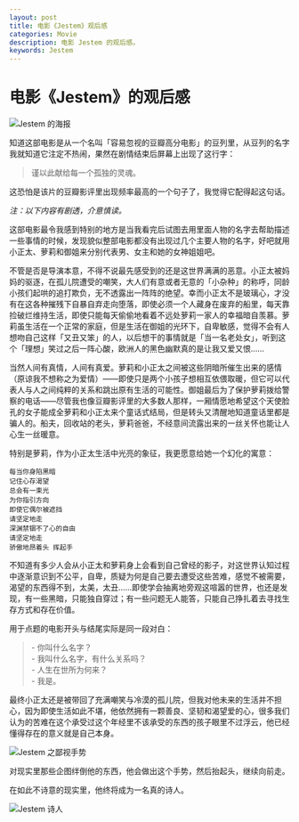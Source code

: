 ```yaml
---
layout: post
title: 电影《Jestem》观后感
categories: Movie
description: 电影 Jestem 的观后感。
keywords: Jestem
---
```


# 电影《Jestem》的观后感

![Jestem 的海报](/images/blog/jestem.jpg)

知道这部电影是从一个名叫「容易忽视的豆瓣高分电影」的豆列里，从豆列的名字我就知道它注定不热闹，果然在剧情结束后屏幕上出现了这行字：

> 谨以此献给每一个孤独的灵魂。

这恐怕是该片的豆瓣影评里出现频率最高的一个句子了，我觉得它配得起这句话。

*注：以下内容有剧透，介意慎读。*

这部电影最令我感到特别的地方是当我看完后试图去用里面人物的名字去帮助描述一些事情的时候，发现貌似整部电影都没有出现过几个主要人物的名字，好吧就用小正太、萝莉和御姐来分别代表男、女主和她的女神姐姐吧。

不管是否是导演本意，不得不说最先感受到的还是这世界满满的恶意。小正太被妈妈的驱逐，在孤儿院遭受的嘲笑，大人们有意或者无意的「小杂种」的称呼，同龄小孩们起哄的追打欺负，无不透露出一阵阵的绝望。幸而小正太不是玻璃心，才没有在这各种摧残下自暴自弃走向堕落，即使必须一个人藏身在废弃的船里，每天靠捡破烂维持生活，即使只能每天偷偷地看着不远处萝莉一家人的幸福暗自羡慕。萝莉虽生活在一个正常的家庭，但是生活在御姐的光环下，自卑敏感，觉得不会有人想吻自己这样「又丑又笨」的人，以后想干的事情就是「当一名老处女」，听到这个「理想」笑过之后一阵心酸，欧洲人的黑色幽默真的是让我又爱又恨……

当然人间有真情，人间有真爱。萝莉和小正太之间被这些阴暗所催生出来的感情（原谅我不想称之为爱情）——即使只是两个小孩子想相互依偎取暖，但它可以代表人与人之间纯粹的关系和跳出原有生活的可能性。御姐最后为了保护萝莉拨给警察的电话——尽管我也像豆瓣影评里的大多数人那样，一厢情愿地希望这个天使脸孔的女子能成全萝莉和小正太来个童话式结局，但是转头又清醒地知道童话里都是骗人的。船夫，回收站的老头，萝莉爸爸，不经意间流露出来的一丝关怀也能让人心生一丝暖意。

特别是萝莉，作为小正太生活中光亮的象征，我更愿意给她一个幻化的寓意：

```
每当你身陷黑暗
记住心存渴望
总会有一束光
为你指引方向
即使它偶尔被遮挡
请坚定地走
深渊禁锢不了心的自由
请坚定地走
骄傲地昂着头 挥起手
```

不知道有多少人会从小正太和萝莉身上会看到自己曾经的影子，对这世界认知过程中逐渐意识到不公平，自卑，质疑为何是自己要去遭受这些苦难，感觉不被需要，渴望的东西得不到，太美，太丑……即使学会抽离地旁观这喧嚣的世界，也还是发现，有一些黑暗，只能独自穿过；有一些问题无人能答，只能自己挣扎着去寻找生存方式和存在价值。

用于点题的电影开头与结尾实际是同一段对白：

> \- 你叫什么名字？  
> \- 我叫什么名字，有什么关系吗？  
> \- 人生在世所为何来？  
> \- 我是。

最终小正太还是被带回了充满嘲笑与冷漠的孤儿院，但我对他未来的生活并不担心，因为即使生活如此不堪，他依然拥有一颗善良、坚韧和渴望爱的心，很多我们认为的苦难在这个承受过这个年经里不该承受的东西的孩子眼里不过浮云，他已经懂得存在的意义就是自己本身。

![Jestem 之鄙视手势](/images/blog/jestem-bs.png)

对现实里那些企图绊倒他的东西，他会做出这个手势，然后抬起头，继续向前走。

在如此不诗意的现实里，他终将成为一名真的诗人。

![Jestem 诗人](/images/blog/jestem-poem.png)


